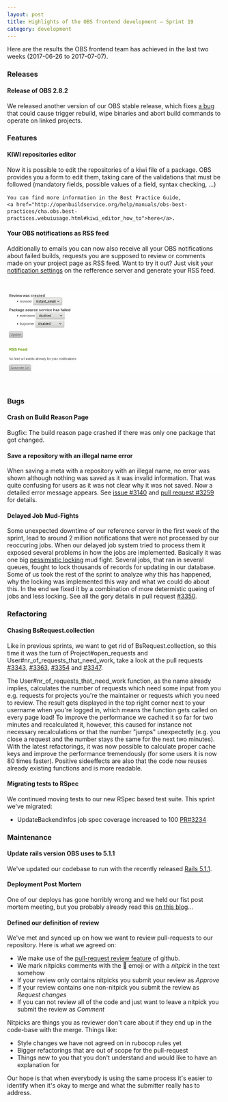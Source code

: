 ```yaml
---
layout: post
title: Highlights of the OBS frontend development – Sprint 19
category: development
---
```

<p>
  Here are the results the OBS frontend team has achieved in the last two weeks (2017-06-26 to 2017-07-07).
</p>

<h3>Releases</h3>

<h4>Release of OBS 2.8.2</h4>
<p>
  We released another version of our OBS stable release, which fixes
  <a href='https://github.com/openSUSE/open-build-service/issues/3066'>a bug</a> that could cause
  trigger rebuild, wipe binaries and abort build commands to operate on linked projects.
</p>

<h3>Features</h3>

<h4>KIWI repositories editor</h4>
  <p>
    Now it is possible to edit the repositories of a kiwi file of a package. OBS provides you a form to edit them,
    taking care of the validations that must be followed (mandatory fields, possible values of a field, syntax 
    checking, ...)

    You can find more information in the Best Practice Guide, 
    <a href="http://openbuildservice.org/help/manuals/obs-best-practices/cha.obs.best-practices.webuiusage.html#kiwi_editor_how_to">here</a>.
</p>

<h4>Your OBS notifications as RSS feed</h4>
<p>
  Additionally to emails you can now also receive all your OBS notifications about failed builds,
  requests you are supposed to review or comments made on your project page as RSS feed.
  Want to try it out? Just visit your <a href="https://build.opensuse.org/user/notifications">notification settings</a>
on the refference server and generate your RSS feed.
</p>

<img src="/images/posts/sprint_19_rss_feed_notifications.png" style="margin: 30px 0 30px 0;" >

<h3>Bugs</h3>

<h4>Crash on Build Reason Page</h4>
<p>
  Bugfix: The build reason page crashed if there was only one package that got changed.
</p>

<h4>Save a repository with an illegal name error</h4>
<p>
  When saving a meta with a repository with an illegal name, no error was shown although
  nothing was saved as it was invalid information. That was quite confusing for users as it 
  was not clear why it was not saved. Now a detailed error message appears.
  See <a href="https://github.com/openSUSE/open-build-service/issues/3140">issue #3140</a> and
  <a href="https://github.com/openSUSE/open-build-service/pull/3259">pull request #3259</a> for
  details.
</p>

<h4>Delayed Job Mud-Fights</h4>
<p>
  Some unexpected downtime of our reference server in the first week of the sprint, lead to around 2 million
  notifications that were not processed by our reoccuring jobs. When our delayed job system tried to process them 
  it exposed several problems in how the jobs are implemented. Basically it was one big
  <a href="http://api.rubyonrails.org/classes/ActiveRecord/Locking/Pessimistic.html">pessimistic locking</a>
  mud fight. Several jobs, that ran in several queues, fought to lock thousands of records for updating in our database.
  Some of us took the rest of the sprint to analyze why this has happened, why the locking was implemented this way and
  what we could do about this. In the end we fixed it by a combination of more determistic queing of jobs and less locking.
  See all the gory details in pull request <a href="https://github.com/openSUSE/open-build-service/pull/3350">#3350</a>.
</p>

<h3>Refactoring</h3>

<h4>Chasing BsRequest.collection</h4>
<p>
Like in previous sprints, we want to get rid of BsRequest.collection, so this time it was the turn
of Project#open_requests and User#nr_of_requests_that_need_work, take a look at the pull requests
<a href='https://github.com/openSUSE/open-build-service/pull/3343'>#3343</a>,
<a href='https://github.com/openSUSE/open-build-service/pull/3363'>#3363</a>,
<a href='https://github.com/openSUSE/open-build-service/pull/3354'>#3354</a> and
<a href='https://github.com/openSUSE/open-build-service/pull/3347'>#3347</a>.
</p>

<p>
  The User#nr_of_requests_that_need_work function, as the name already implies, calculates the number of requests which need some input from you 
  e.g. requests for projects you're the maintainer or requests which you need to review. The result gets displayed in the top right corner next to your username when you're logged in, 
  which means the function gets called on every page load! To improve the performance we cached it so far for two minutes and recalculated it, however, this caused for instance
  not necessary recalculations or that the number "jumps" unexpectetly (e.g. you close a request and the number stays the same for the next two minutes). 
  With the latest refactorings, it was now possible to calculate proper cache keys and improve the performance tremendously (for some users it is now 80 times faster).
  Positive sideeffects are also that the code now reuses already existing functions and is more readable. 
</p>

<h4>Migrating tests to RSpec</h4>
<p>
  We continued moving tests to our new RSpec based test suite. This sprint we've
  migrated:
</p>
<ul>
  <li>
    UpdateBackendInfos job spec coverage increased to 100
    <a href="https://github.com/openSUSE/open-build-service/pull/3234">PR#3234</a>
  </li>
</ul>


<h3>Maintenance</h3>
<h4>Update rails version OBS uses to 5.1.1</h4>
  We've updated our codebase to run with the recently released
  <a href='http://weblog.rubyonrails.org/2017/5/12/Rails-5-0-3-and-5-1-1-have-been-released/'>Rails 5.1.1</a>.
<p>

<h4>Deployment Post Mortem</h4>
<p>
  One of our deploys has gone horribly wrong and we held our fist post mortem meeting, but you probably
  already read this <a href="/2017/07/04/post-mortem-1/">on this blog</a>...
</p>

<h4>Defined our definition of review</h4>
<p>
  We've met and synced up on how we want to review pull-requests to our repository. 
  Here is what we agreed on:
</p>
<ul>    
  <li>
    We make use of the <a href="https://help.github.com/articles/about-pull-request-reviews/">pull-request review feature</a> of github.
  </li>
  <li>
    We mark nitpicks comments with the <g-emoji alias="thought_balloon" fallback-src="/images/posts/sprint_19_thought_icon.png" ios-version="6.0">💭</g-emoji> emoji or with a <em>nitpick</em> in the text somehow
  </li>
  <li>
    If your review only contains nitpicks you submit your review as <em>Approve</em>
  </li>
  <li>
    If your review contains one non-nitpick you submit the review as <em>Request changes</em>
  </li>
  <li>
    If you can not review all of the code and just want to leave a nitpick you submit the review as <em>Comment</em>
  </li>
</ul>
<p>
  Nitpicks are things you as reviewer don't care about if they end up in the code-base with the merge.
  Things like:
</p>
<ul>
  <li>Style changes we have not agreed on in rubocop rules yet</li>
  <li>Bigger refactorings that are out of scope for the pull-request</li>
  <li>Things new to you that you don't understand and would like to have an explanation for</li>
</ul>

<p>Our hope is that when everybody is using the same process it's easier to identify when it's okay to merge and
what the submitter really has to address.</p>
